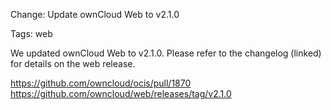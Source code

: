 Change: Update ownCloud Web to v2.1.0

Tags: web

We updated ownCloud Web to v2.1.0. Please refer to the changelog (linked) for details on the web release.

https://github.com/owncloud/ocis/pull/1870
https://github.com/owncloud/web/releases/tag/v2.1.0
